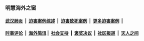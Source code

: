 
### 明慧海外之窗

####  [武汉肺炎](indexes/365.md?t=03211500) &nbsp;|&nbsp;  [迫害案例综述](indexes/328.md?t=03211500) &nbsp;|&nbsp; [迫害致死案例](indexes/277.md?t=03211500)  &nbsp;|&nbsp; [更多迫害案例](indexes/81.md?t=03211500)  &nbsp;|&nbsp; 
####  [时事评论](indexes/19.md?t=03211500) &nbsp;|&nbsp; [海外简讯](indexes/245.md?t=03211500)&nbsp;|&nbsp;  [社会支持](indexes/140.md?t=03211500) &nbsp;|&nbsp; [褒奖决议](indexes/282.md?t=03211500) &nbsp;|&nbsp; [社区报道](indexes/91.md?t=03211500)  &nbsp;|&nbsp; [天人之间](indexes/78.md?t=03211500) 

